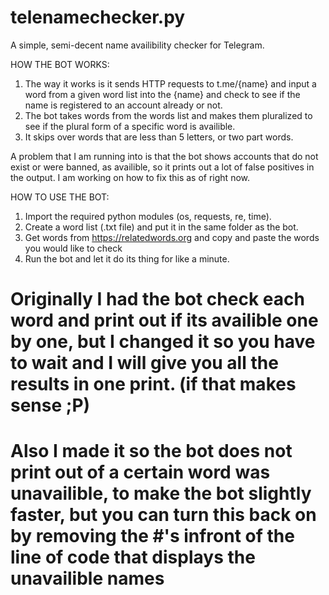 # telenamechecker.py
A simple, semi-decent name availibility checker for Telegram. 

HOW THE BOT WORKS:
1. The way it works is it sends HTTP requests to t.me/{name} and input a word from a given word list into the {name} and check to see if the name is registered to an account already or not.
2. The bot takes words from the words list and makes them pluralized to see if the plural form of a specific word is availible.
3. It skips over words that are less than 5 letters, or two part words.


A problem that I am running into is that the bot shows accounts that do not exist or were banned, as availible, so it prints out a lot of false positives in the output.
I am working on how to fix this as of right now.


HOW TO USE THE BOT:

1. Import the required python modules (os, requests, re, time).
2. Create a word list (.txt file) and put it in the same folder as the bot.
3. Get words from https://relatedwords.org and copy and paste the words you would like to check
4. Run the bot and let it do its thing for like a minute.

# Originally I had the bot check each word and print out if its availible one by one, but I changed it so you have to wait and I will give you all the results in one print. (if that makes sense ;P)
# Also I made it so the bot does not print out of a certain word was unavailible, to make the bot slightly faster, but you can turn this back on by removing the #'s infront of the line of code that displays the unavailible names
